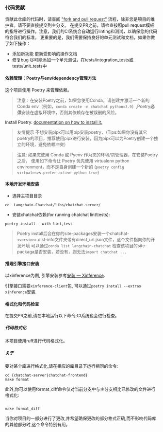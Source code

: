 
### 代码贡献
贡献此仓库的代码时，请查阅 ["fork and pull request"](https://docs.github.com/en/get-started/exploring-projects-on-github/contributing-to-a-project) 流程，除非您是项目的维护者。请不要直接提交到主分支。
在提交PR之前，请检查按照pull request模板的指导进行操作。注意，我们的CI系统会自动运行linting和测试，以确保您的代码符合我们的标准。
更重要的是，我们需要保持良好的单元测试和文档，如果你做了如下操作：
- 添加新功能
更新受影响的操作文档
- 修复bug
尽可能添加一个单元测试，在tests/integration_tests或tests/unit_tests中


#### 依赖管理：Poetry与env/dependency管理方法
这个项目使用 Poetry 来管理依赖。
> 注意：在安装Poetry之前，如果您使用Conda，请创建并激活一个新的Conda env（例如，`conda create -n chatchat python=3.9`）,Poetry**必须**安装在虚拟环境中，否则其依赖存在被误删的风险。

Install Poetry: [documentation on how to install it.](https://python-poetry.org/docs/#installing-with-pipx)

> 友情提示 不想安装pipx可以用pip安装poetry，（Tips:如果你没有其它poetry的项目，推荐使用pipx进行安装，因为pipx可以为Poetry创建一个独立的环境，避免依赖冲突）

> 注意: 如果您使用 Conda 或 Pyenv 作为您的环境/包管理器，在安装Poetry之后，
> 使用如下命令让 Poetry 优先使用 virtualenv python environment，而不是自身创建一个新的 (`poetry config virtualenvs.prefer-active-python true`)


#### 本地开发环境安装

- 选择主项目目录
```shell
cd  Langchain-Chatchat/libs/chatchat-server/
```

- 安装chatchat依赖(for running chatchat lint\tests):

```shell
poetry install --with lint,test
```
> Poetry install后会在你的site-packages安装一个chatchat-`<version>`.dist-info文件夹带有direct_url.json文件，这个文件指向你的开发环境
> 可以通过`conda list langchain-chatchat` 检查该项目的site-packaga是否安装，若没有，则无法`import chatchat ...`

#### 推理引擎接口安装

以xinference为例, 引擎安装参考[安装 — Xinference](https://inference.readthedocs.io/zh-cn/latest/getting_started/installation.html).

引擎接口需要`xinference-client`包, 可以通过`poetry install --extras xinference`安装.


#### 格式化和代码检查
在提交PR之前,请在本地运行以下命令;CI系统也会进行检查。

##### 代码格式化
本项目使用ruff进行代码格式化。

##### 关于

要对某个库进行格式化,请在相应的库目录下运行相同的命令:
```shell
cd {chatchat-server|chatchat-frontend}
make format
```

此外,你可以使用format_diff命令仅对当前分支中与主分支相比已修改的文件进行格式化:


```shell
 
make format_diff
```
当你对项目的一部分进行了更改,并希望确保更改的部分格式正确,而不影响代码库的其他部分时,这个命令特别有用。

 
